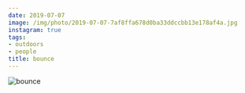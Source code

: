 ```yaml
---
date: 2019-07-07
image: /img/photo/2019-07-07-7af8ffa678d0ba33ddccbb13e178af4a.jpg
instagram: true
tags:
- outdoors
- people
title: bounce
---
```


![bounce](/img/photo/2019-07-07-7af8ffa678d0ba33ddccbb13e178af4a.jpg)